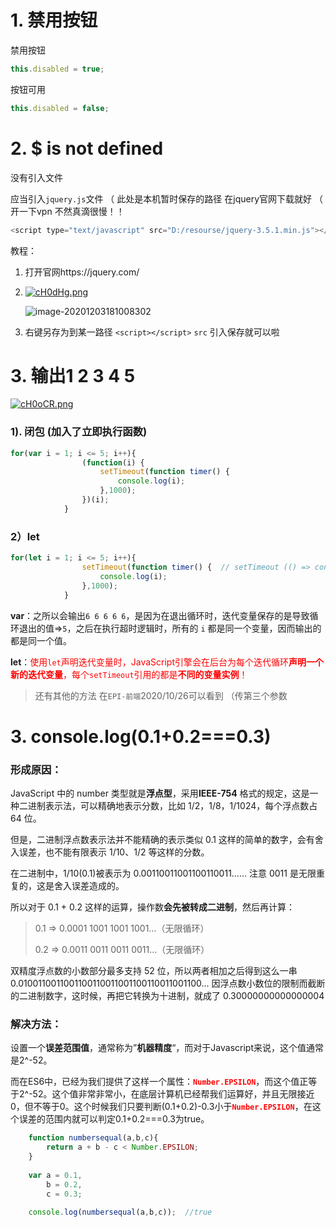 # 1. 禁用按钮

禁用按钮 

```js
this.disabled = true;
```

按钮可用

```js
this.disabled = false;
```

# 2. $ is not defined

没有引入文件 

应当引入`jquery.js`文件 （ 此处是本机暂时保存的路径 在jquery官网下载就好 （ 开一下vpn 不然真滴很慢！！

```js
<script type="text/javascript" src="D:/resourse/jquery-3.5.1.min.js"></script>
```

教程：

1. 打开官网https://jquery.com/

2. [![cH0dHg.png](https://z3.ax1x.com/2021/04/20/cH0dHg.png)](https://imgtu.com/i/cH0dHg)

   ![image-20201203181008302](C:\Users\杨佳睿\AppData\Roaming\Typora\typora-user-images\image-20201203181008302.png)

3. 右键另存为到某一路径 `<script></script>`  `src` 引入保存就可以啦

# 3. 输出1 2 3 4 5

[![cH0oCR.png](https://z3.ax1x.com/2021/04/20/cH0oCR.png)](https://imgtu.com/i/cH0oCR)

### 1). 闭包 (加入了立即执行函数)

```js
for(var i = 1; i <= 5; i++){
                (function(i) {
                    setTimeout(function timer() {
                        console.log(i);
                    },1000);
                })(i);
            }
```

### 2）let 

```js
for(let i = 1; i <= 5; i++){
                setTimeout(function timer() {  // setTimeout (() => console.log(i),0)
                    console.log(i);
                },1000);
            }
```

**var**：之所以会输出`6 6 6 6 6`，是因为在退出循环时，迭代变量保存的是导致循环退出的值=>`5`，之后在执行超时逻辑时，所有的 `i` 都是同一个变量，因而输出的都是同一个值。

**let**：<font color='red'>使用`let`声明迭代变量时，JavaScript引擎会在后台为每个迭代循环**声明一个新的迭代变量**，每个`setTimeout`引用的都是**不同的变量实例**！</font>

> 还有其他的方法 在`EPI-前端`2020/10/26可以看到 （传第三个参数

# 3. console.log(0.1+0.2===0.3)

### 形成原因：

JavaScript 中的 number 类型就是**浮点型**，采用**IEEE-754** 格式的规定，这是一种二进制表示法，可以精确地表示分数，比如 1/2，1/8，1/1024，每个浮点数占 64 位。

但是，二进制浮点数表示法并不能精确的表示类似 0.1 这样的简单的数字，会有舍入误差，也不能有限表示 1/10、1/2 等这样的分数。

在二进制中，1/10(0.1)被表示为 0.00110011001100110011…… 注意 0011 是无限重复的，这是舍入误差造成的。

所以对于 0.1 + 0.2 这样的运算，操作数**会先被转成二进制**，然后再计算： 

>  0.1 => 0.0001 1001 1001 1001…（无限循环） 
>
>  0.2 => 0.0011 0011 0011 0011…（无限循环） 

双精度浮点数的小数部分最多支持 52 位，所以两者相加之后得到这么一串 0.0100110011001100110011001100110011001100... 因浮点数小数位的限制而截断的二进制数字，这时候，再把它转换为十进制，就成了 0.30000000000000004

### 解决方法：

设置一个**误差范围值**，通常称为”**机器精度**“，而对于Javascript来说，这个值通常是2^-52。

而在ES6中，已经为我们提供了这样一个属性：<font color = 'red'>**`Number.EPSILON`**</font>，而这个值正等于2^-52。这个值非常非常小，在底层计算机已经帮我们运算好，并且无限接近0，但不等于0。这个时候我们只要判断(0.1+0.2)-0.3小于<font color = 'red'>**`Number.EPSILON`**</font>，在这个误差的范围内就可以判定0.1+0.2===0.3为true。

```js
    function numbersequal(a,b,c){
        return a + b - c < Number.EPSILON;
    }
    
    var a = 0.1,
        b = 0.2,
        c = 0.3;
        
    console.log(numbersequal(a,b,c));  //true
```

